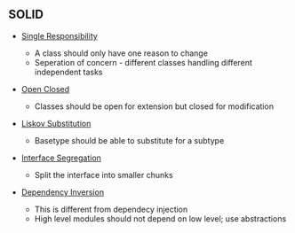 ## SOLID
* [Single Responsibility](./SingleResponsibility.cpp)
    - A class should only have one reason to change
    - Seperation of concern - different classes handling different independent tasks

* [Open Closed](./OpenClosed.cpp)
    - Classes should be open for extension but closed for modification

* [Liskov Substitution](./LiskovSubstitution.cpp)
    - Basetype should be able to substitute for a subtype

* [Interface Segregation](./InterfaceSegregation.cpp)
    - Split the interface into smaller chunks

* [Dependency Inversion](./DependencyInversion.cpp)
    - This is different from dependecy injection
    - High level modules should not depend on low level; use abstractions
